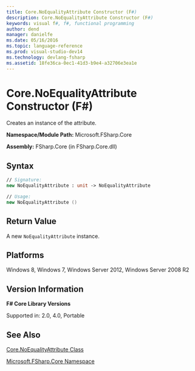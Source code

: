 ```yaml
---
title: Core.NoEqualityAttribute Constructor (F#)
description: Core.NoEqualityAttribute Constructor (F#)
keywords: visual f#, f#, functional programming
author: dend
manager: danielfe
ms.date: 05/16/2016
ms.topic: language-reference
ms.prod: visual-studio-dev14
ms.technology: devlang-fsharp
ms.assetid: 18fe36ca-0ec1-41d3-b9e4-a32706e3ea1e 
---
```


# Core.NoEqualityAttribute Constructor (F#)

Creates an instance of the attribute.

**Namespace/Module Path:** Microsoft.FSharp.Core

**Assembly:** FSharp.Core (in FSharp.Core.dll)


## Syntax

```fsharp
// Signature:
new NoEqualityAttribute : unit -> NoEqualityAttribute

// Usage:
new NoEqualityAttribute ()
```

## Return Value

A new `NoEqualityAttribute` instance.

## Platforms
Windows 8, Windows 7, Windows Server 2012, Windows Server 2008 R2

## Version Information
**F# Core Library Versions**

Supported in: 2.0, 4.0, Portable

## See Also
[Core.NoEqualityAttribute Class](Core.NoEqualityAttribute-Class-%5BFSharp%5D.md)

[Microsoft.FSharp.Core Namespace](Microsoft.FSharp.Core-Namespace-%5BFSharp%5D.md)